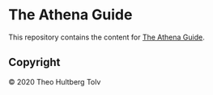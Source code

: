 # The Athena Guide

This repository contains the content for [The Athena Guide](https://athena.guide).

## Copyright

© 2020 Theo Hultberg Tolv
